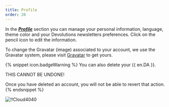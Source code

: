```yaml
---
title: Profile
order: 20
---
```

In the [***Profile***](https://portal.devolutions.com/profile) section you can manage your personal information, language, theme color and your Devolutions newsletters preferences. Click on the pencil icon to edit the information.  

To change the Gravatar (image) associated to your account, we use the Gravatar system, please visit [Gravatar](http://en.gravatar.com/) to get yours.  

{% snippet icon.badgeWarning %} 
You can also delete your {{ en.DA }}.  

THIS CANNOT BE UNDONE!  

Once you have deleted an account, you will not be able to revert that action.  
{% endsnippet %}
 
![!!Cloud4040](https://webdevolutions.azureedge.net/docs/en/cloud/Cloud4040.png)

